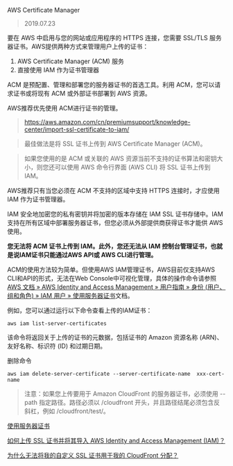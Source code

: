 AWS Certificate Manager

> 2019.07.23

要在 AWS 中启用与您的网站或应用程序的 HTTPS 连接，您需要 SSL/TLS 服务器证书。AWS提供两种方式来管理用户上传的证书：
1. AWS Certificate Manager (ACM) 服务
2. 直接使用 IAM 作为证书管理器

ACM 是预配置、管理和部署您的服务器证书的首选工具。利用 ACM，您可以请求证书或将现有 ACM 或外部证书部署到 AWS 资源。

AWS推荐优先使用 ACM进行证书的管理。

> https://aws.amazon.com/cn/premiumsupport/knowledge-center/import-ssl-certificate-to-iam/

> 最佳做法是将 SSL 证书上传到 AWS Certificate Manager (ACM)。

> 如果您使用的是 ACM 或关联的 AWS 资源当前不支持的证书算法和密钥大小，则您还可以使用 AWS 命令行界面 (AWS CLI) 将 SSL 证书上传到 IAM。


AWS推荐只有当您必须在 ACM 不支持的区域中支持 HTTPS 连接时，才应使用 IAM 作为证书管理器。

IAM 安全地加密您的私有密钥并将加密的版本存储在 IAM SSL 证书存储中。IAM 支持在所有区域中部署服务器证书，但您必须从外部提供商获得证书才能供 AWS 使用。

**您无法将 ACM 证书上传到 IAM。此外，您还无法从 IAM 控制台管理证书，也就是说IAM证书只能通过AWS API或 AWS CLI进行管理。**

ACM的使用方法较为简单。但使用AWS IAM管理证书，AWS目前仅支持AWS CLI和API的形式，无法在Web Console中可视化管理，具体的操作命令请参照[AWS 文档 » AWS Identity and Access Management » 用户指南 » 身份 (用户、组和角色) » IAM 用户 » 使用服务器证书](https://docs.aws.amazon.com/zh_cn/IAM/latest/UserGuide/id_credentials_server-certs.html)文档。

例如，您可以通过运行以下命令查看上传的IAM证书：

```
aws iam list-server-certificates
```

该命令将返回关于上传的证书的元数据，包括证书的 Amazon 资源名称 (ARN)、友好名称、标识符 (ID) 和过期日期。

删除命令
```
aws iam delete-server-certificate --server-certificate-name  xxx-cert-name
```

> 注意：如果您上传要用于 Amazon CloudFront 的服务器证书，必须使用 --path 指定路径。路径必须以 /cloudfront 开头，并且路径结尾必须包含反斜杠，例如 /cloudfront/test/。

[使用服务器证书](https://docs.aws.amazon.com/zh_cn/IAM/latest/UserGuide/id_credentials_server-certs.html)

[如何上传 SSL 证书并将其导入 AWS Identity and Access Management (IAM)？](https://aws.amazon.com/cn/premiumsupport/knowledge-center/import-ssl-certificate-to-iam/)

[为什么无法将我的自定义 SSL 证书用于我的 CloudFront 分配？](https://aws.amazon.com/cn/premiumsupport/knowledge-center/custom-ssl-certificate-cloudfront/)